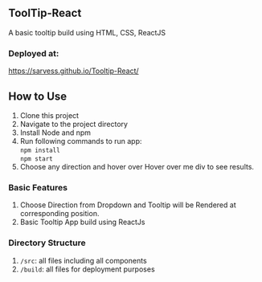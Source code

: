 
## ToolTip-React
A basic tooltip build using HTML, CSS, ReactJS

### Deployed at:
 https://sarvess.github.io/Tooltip-React/

## How to Use

1. Clone this project
2. Navigate to the project directory
3. Install Node and npm 
4. Run following commands to run app: <br>
   `npm install` <br>
   `npm start`
5. Choose any direction and hover over Hover over me div to see results.

### Basic Features

1. Choose Direction from Dropdown and Tooltip will be Rendered at corresponding position.
2. Basic Tooltip App build using ReactJs

### Directory Structure 
1. `/src`: all files including all components
2. `/build`: all files for deployment purposes



